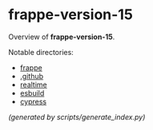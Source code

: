 # frappe-version-15

Overview of **frappe-version-15**.

Notable directories:
- [frappe](../../vendor/frappe-version-15/frappe/)
- [.github](../../vendor/frappe-version-15/.github/)
- [realtime](../../vendor/frappe-version-15/realtime/)
- [esbuild](../../vendor/frappe-version-15/esbuild/)
- [cypress](../../vendor/frappe-version-15/cypress/)

*(generated by scripts/generate_index.py)*
